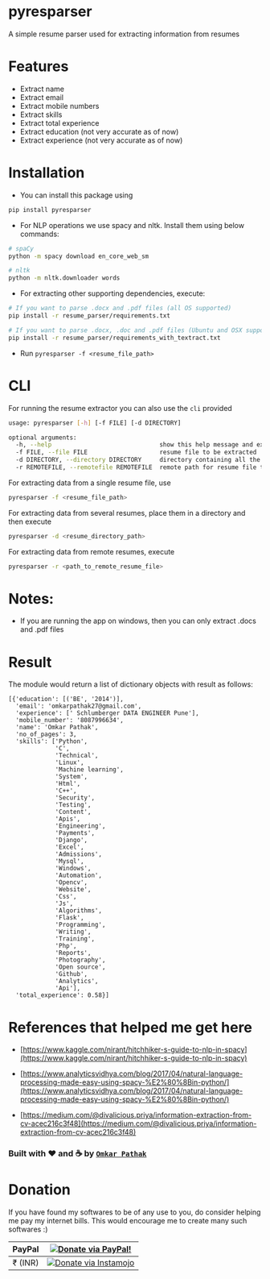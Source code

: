# pyresparser
A simple resume parser used for extracting information from resumes

# Features

- Extract name
- Extract email
- Extract mobile numbers
- Extract skills
- Extract total experience
- Extract education (not very accurate as of now)
- Extract experience (not very accurate as of now)

# Installation

- You can install this package using

```bash
pip install pyresparser
```

- For NLP operations we use spacy and nltk. Install them using below commands:

```bash
# spaCy
python -m spacy download en_core_web_sm

# nltk
python -m nltk.downloader words
```

- For extracting other supporting dependencies, execute:

```bash
# If you want to parse .docx and .pdf files (all OS supported)
pip install -r resume_parser/requirements.txt

# If you want to parse .docx, .doc and .pdf files (Ubuntu and OSX supported)
pip install -r resume_parser/requirements_with_textract.txt
```

- Run `pyresparser -f <resume_file_path>`

# CLI

For running the resume extractor you can also use the `cli` provided

```bash
usage: pyresparser [-h] [-f FILE] [-d DIRECTORY]

optional arguments:
  -h, --help                              show this help message and exit
  -f FILE, --file FILE                    resume file to be extracted
  -d DIRECTORY, --directory DIRECTORY     directory containing all the resumes to be extracted
  -r REMOTEFILE, --remotefile REMOTEFILE  remote path for resume file to be extracted
```

For extracting data from a single resume file, use

```bash
pyresparser -f <resume_file_path>
```

For extracting data from several resumes, place them in a directory and then execute

```bash
pyresparser -d <resume_directory_path>
```

For extracting data from remote resumes, execute

```bash
pyresparser -r <path_to_remote_resume_file>
```

# Notes:

- If you are running the app on windows, then you can only extract .docs and .pdf files

# Result

The module would return a list of dictionary objects with result as follows:

```
[{'education': [('BE', '2014')],
  'email': 'omkarpathak27@gmail.com',
  'experience': [' Schlumberger DATA ENGINEER Pune'],
  'mobile_number': '8087996634',
  'name': 'Omkar Pathak',
  'no_of_pages': 3,
  'skills': ['Python',
             'C',
             'Technical',
             'Linux',
             'Machine learning',
             'System',
             'Html',
             'C++',
             'Security',
             'Testing',
             'Content',
             'Apis',
             'Engineering',
             'Payments',
             'Django',
             'Excel',
             'Admissions',
             'Mysql',
             'Windows',
             'Automation',
             'Opencv',
             'Website',
             'Css',
             'Js',
             'Algorithms',
             'Flask',
             'Programming',
             'Writing',
             'Training',
             'Php',
             'Reports',
             'Photography',
             'Open source',
             'Github',
             'Analytics',
             'Api'],
  'total_experience': 0.58}]
```

# References that helped me get here

- [https://www.kaggle.com/nirant/hitchhiker-s-guide-to-nlp-in-spacy](https://www.kaggle.com/nirant/hitchhiker-s-guide-to-nlp-in-spacy)

- [https://www.analyticsvidhya.com/blog/2017/04/natural-language-processing-made-easy-using-spacy-%E2%80%8Bin-python/](https://www.analyticsvidhya.com/blog/2017/04/natural-language-processing-made-easy-using-spacy-%E2%80%8Bin-python/)

- [https://medium.com/@divalicious.priya/information-extraction-from-cv-acec216c3f48](https://medium.com/@divalicious.priya/information-extraction-from-cv-acec216c3f48)

### Built with ♥ and :coffee: by [`Omkar Pathak`](http://www.omkarpathak.in/)

# Donation

If you have found my softwares to be of any use to you, do consider helping me pay my internet bills. This would encourage me to create many such softwares :)

| PayPal | <a href="https://paypal.me/omkarpathak27" target="_blank"><img src="https://www.paypalobjects.com/webstatic/mktg/logo/AM_mc_vs_dc_ae.jpg" alt="Donate via PayPal!" title="Donate via PayPal!" /></a> |
|:-------------------------------------------:|:-------------------------------------------------------------:|
| ₹ (INR)  | <a href="https://www.instamojo.com/@omkarpathak/" target="_blank"><img src="https://www.soldermall.com/images/pic-online-payment.jpg" alt="Donate via Instamojo" title="Donate via instamojo" /></a> |
